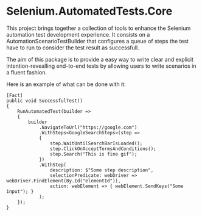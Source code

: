 # Selenium.AutomatedTests.Core

This project brings together a collection of tools to enhance the Selenium automation test development experience.
It consists on a AutomationScenarioTestBuilder that configures a queue of steps the test have to run to consider the test result as successfull.

The aim of this package is to provide a easy way to write clear and explicit intention-revealling end-to-end tests by allowing users to write scenarios in a fluent fashion.

Here is an example of what can be done with it:

```
[Fact]
public void SuccessfulTest()
{
    RunAutomatedTest(builder =>
    {
        builder
            .NavigateToUrl("https://google.com")
            .WithSteps<GoogleSearchSteps>(step =>
            {
                step.WaitUntilSearchBarIsLoaded();
                step.ClickOnAcceptTermsAndConditions();
                step.Search("This is fine gif");
            })
            .WithStep(
                description: $"Some step description",
                selectionPredicate: webDriver => webDriver.FindElement(By.Id("elementId")),
                action: webElement => { webElement.SendKeys("Some input"); }
            );
    });
}

```
